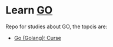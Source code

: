 # Learn [GO](https://golang.org/)
Repo for studies about GO, the topcis are:

* [Go (Golang): Curse](https://github.com/robsonoduarte/learn-go/tree/master/curso-golang)
